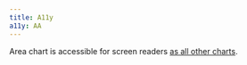 ```yaml
---
title: A11y
a11y: AA
---
```


Area chart is accessible for screen readers [as all other charts](/data-display/d3-chart/d3-chart-a11y).

